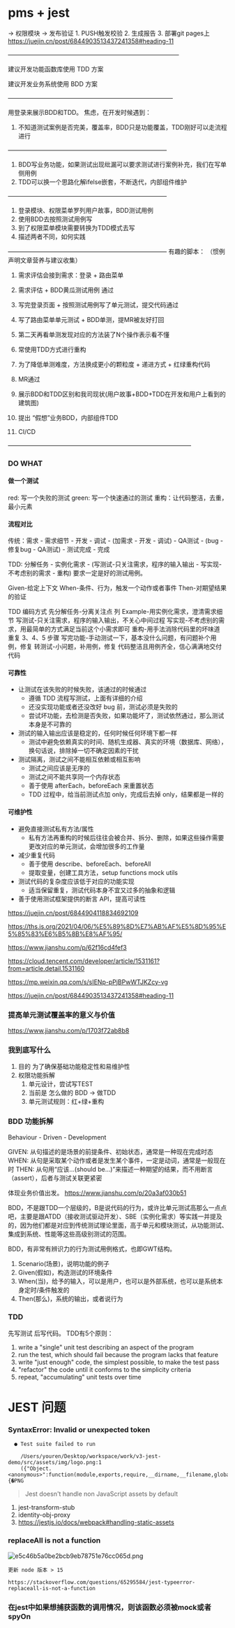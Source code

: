# pms + jest
-> 权限模块
-> 发布验证
    1. PUSH触发校验
    2. 生成报告
    3. 部署git pages上
    https://juejin.cn/post/6844903513437241358#heading-11

————————————————————————————

建议开发功能函数库使用 TDD 方案

建议开发业务系统使用 BDD 方案

———————————————————————————

用登录来展示BDD和TDD。
焦虑，在开发时候遇到：
1. 不知道测试案例是否完美，覆盖率，BDD只是功能覆盖，TDD刚好可以走流程进行

——————————————————————————

1. BDD写业务功能，如果测试出现纰漏可以要求测试进行案例补充，我们在写单侧用例
2. TDD可以换一个思路化解ifelse嵌套，不断迭代，内部组件维护

——————————————————————————

1. 登录模块、权限菜单罗列用户故事，BDD测试用例
2. 使用BDD去按照测试用例写
3. 到了权限菜单模块需要转换为TDD模式去写
4. 描述两者不同，如何实践

——————————————————————————
有趣的脚本：
（惯例声明文章营养与建议收集）
1. 需求评估会接到需求：登录 + 路由菜单
2. 需求评估 + BDD黄瓜测试用例 通过
3. 写完登录页面 + 按照测试用例写了单元测试，提交代码通过
4. 写了路由菜单单元测试 + BDD单测，提MR被友好打回
5. 第二天再看单测发现对应的方法装了N个操作表示看不懂
6. 常使用TDD方式进行重构
7. 为了降低单测难度，方法换成更小的颗粒度 + 递进方式 + 红绿重构代码
8. MR通过

9. 展示BDD和TDD区别和我司现状(用户故事+BDD+TDD在开发和用户上看到的建筑图)
10. 提出 “假想”业务BDD，内部组件TDD
11. CI/CD

——————————————————————————————
    
### DO WHAT
#### 做一个测试
red: 写一个失败的测试
green: 写一个快速通过的测试
重构：让代码整洁，去重，最小元素

#### 流程对比

传统：需求 - 需求细节 - 开发 - 调试 - (加需求 - 开发 - 调试) - 
    QA测试 - (bug - 修复bug - QA测试) - 测试完成 - 完成
    
TDD: 分解任务 - 实例化需求 - (写测试-只关注需求，程序的输入输出 - 写实现-不考虑别的需求 - 重构)
要求一定是好的测试用例。

Given-给定上下文
When-条件、行为，触发一个动作或者事件
Then-对期望结果的验证

TDD 编码方式
先分解任务-分离关注点
列 Example-用实例化需求，澄清需求细节
写测试-只关注需求，程序的输入输出，不关心中间过程
写实现-不考虑别的需求，用最简单的方式满足当前这个小需求即可
重构-用手法消除代码里的坏味道
重复 3、4、5 步骤
写完功能-手动测试一下，基本没什么问题，有问题补个用例，修复
转测试-小问题，补用例，修复
代码整洁且用例齐全，信心满满地交付代码

#### 可靠性
- 让测试在该失败的时候失败，该通过的时候通过
    - 遵循 TDD 流程写测试，上面有详细的介绍
    - 还没实现功能或者还没改好 bug 前，测试必须是失败的
    - 尝试坏功能，去检测是否失败，如果功能坏了，测试依然通过，那么测试本身是不可靠的
- 测试的输入输出应该是稳定的，任何时候任何环境下都一样
    - 测试中避免依赖真实的时间、随机生成器、真实的环境（数据库、网络），换句话说，排除掉一切不确定因素的干扰
- 测试隔离，测试之间不能相互依赖或相互影响
    - 测试之间应该是无序的
    - 测试之间不能共享同一个内存状态
    - 善于使用 afterEach，beforeEach 来重置状态
    - TDD 过程中，给当前测试点加 only，完成后去掉 only，结果都是一样的

#### 可维护性
- 避免直接测试私有方法/属性
    - 私有方法再重构的时候后往往会被合并、拆分、删除，如果这些操作需要更改对应的单元测试，会增加很多的工作量
- 减少重复代码
    - 善于使用 describe、beforeEach、beforeAll
    - 提取变量，创建工具方法，setup functions mock utils
- 测试代码的复杂度应该低于对应的功能实现
    - 适当保留重复，测试代码本身不宜又过多的抽象和逻辑
- 善于使用测试框架提供的断言 API，提高可读性

https://juejin.cn/post/6844904118834692109

https://ths.js.org/2021/04/06/%E5%89%8D%E7%AB%AF%E5%8D%95%E5%85%83%E6%B5%8B%E8%AF%95/

https://www.jianshu.com/p/62f16cd4fef3

https://cloud.tencent.com/developer/article/1531161?from=article.detail.1531160

https://mp.weixin.qq.com/s/sIENp-pPjBPwWTJKZcy-vg

https://juejin.cn/post/6844903513437241358#heading-11
### 提高单元测试覆盖率的意义与价值
https://www.jianshu.com/p/1703f72ab8b8

### 我到底写什么
1. 目的
    为了确保基础功能稳定性和易维护性
1. 权限功能拆解
    1. 单元设计，尝试写TEST
    2.  当前是 怎么做的 BDD -> 做TDD
    3.  单元测试规则：红+绿+重构



### BDD 功能拆解
Behaviour - Driven - Development

 GIVEN: 从句描述的是场景的前提条件、初始状态，通常是一种现在完成时态
 WHEN: 从句是采取某个动作或者是发生某个事件，一定是动词，通常是一般现在时
 THEN: 从句用“应该…(should be…)”来描述一种期望的结果，而不用断言（assert），后者与测试关联更紧密
 
 体现业务价值出发。
 https://www.jianshu.com/p/20a3af030b51
 
 BDD，不是跟TDD一个层级的，B是说代码的行为，或许比单元测试高那么一点点吧，主要是跟ATDD（接收测试驱动开发）、SBE（实例化需求）等实践一并提及的，因为他们都是对应到传统测试理论里面，高于单元和模块测试，从功能测试、集成到系统、性能等这些高级别测试的范围。

BDD，有非常有辨识力的行为测试用例格式，也即GWT结构。
1. Scenario(场景)，说明功能的例子
2. Given(假如)，构造测试的环境条件
3. When(当)，给予的输入，可以是用户，也可以是外部系统，也可以是系统本身定时/条件触发的
4. Then(那么)，系统的输出，或者说行为

### TDD
先写测试 后写代码。
TDD有5个原则：
1. write a "single" unit test describing an aspect of the program
2. run the test, which should fail because the program lacks that feature
3. write "just enough" code, the simplest possible, to make the test pass
4. "refactor" the code until it conforms to the simplicity criteria
5. repeat, "accumulating" unit tests over time


# JEST 问题

### SyntaxError: Invalid or unexpected token
```
  ● Test suite failed to run

    /Users/youren/Desktop/workspace/work/v3-jest-demo/src/assets/img/logo.png:1
    ({"Object.<anonymous>":function(module,exports,require,__dirname,__filename,global,jest){�PNG
```

> Jest doesn't handle non JavaScript assets by default
1. jest-transform-stub
2. identity-obj-proxy
3. https://jestjs.io/docs/webpack#handling-static-assets


### replaceAll is not a function
![e5c46b5a0be2bcb9eb78751e76cc065d.png](evernotecid://639FCFA9-A20C-4F52-B605-BCB71C8A5D1D/appyinxiangcom/19042583/ENResource/p114)
```
更新 node 版本 > 15

https://stackoverflow.com/questions/65295584/jest-typeerror-replaceall-is-not-a-function
```
### 在jest中如果想捕获函数的调用情况，则该函数必须被mock或者spyOn
